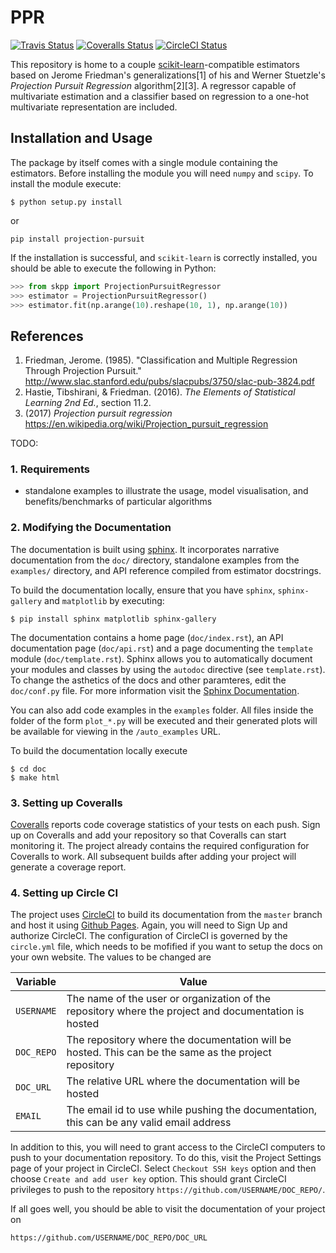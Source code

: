 # PPR

[![Travis Status](https://travis-ci.org/scikit-learn-contrib/project-template.svg?branch=master)](https://travis-ci.org/pavelkomarov/projection-pursuit)
[![Coveralls Status](https://coveralls.io/repos/scikit-learn-contrib/project-template/badge.svg?branch=master&service=github)](https://coveralls.io/r/pavelkomarov/projection-pursuit)
[![CircleCI Status](https://circleci.com/gh/scikit-learn-contrib/project-template.svg?style=shield&circle-token=:circle-token)](https://circleci.com/gh/pavelkomarov/projection-pursuit/tree/master)

This repository is home to a couple [scikit-learn](http://scikit-learn.org/)-compatible estimators based on Jerome Friedman's generalizations[1] of his and Werner Stuetzle's *Projection Pursuit Regression* algorithm[2][3]. A regressor capable of multivariate estimation and a classifier based on regression to a one-hot multivariate representation are included.

## Installation and Usage
The package by itself comes with a single module containing the estimators. Before
installing the module you will need `numpy` and `scipy`.
To install the module execute:
```shell
$ python setup.py install
```
or 
```
pip install projection-pursuit
```
If the installation is successful, and `scikit-learn` is correctly installed,
you should be able to execute the following in Python:
```python
>>> from skpp import ProjectionPursuitRegressor
>>> estimator = ProjectionPursuitRegressor()
>>> estimator.fit(np.arange(10).reshape(10, 1), np.arange(10))
```

## References

1. Friedman, Jerome. (1985). "Classification and Multiple Regression Through Projection Pursuit." http://www.slac.stanford.edu/pubs/slacpubs/3750/slac-pub-3824.pdf
2. Hastie, Tibshirani, & Friedman. (2016). *The Elements of Statistical Learning 2nd Ed.*, section 11.2.
3. (2017) *Projection pursuit regression* https://en.wikipedia.org/wiki/Projection_pursuit_regression



TODO:

### 1. Requirements
* standalone examples to illustrate the usage, model visualisation, and
  benefits/benchmarks of particular algorithms

### 2. Modifying the Documentation

The documentation is built using [sphinx](http://www.sphinx-doc.org/en/stable/).
It incorporates narrative documentation from the `doc/` directory, standalone
examples from the `examples/` directory, and API reference compiled from
estimator docstrings.

To build the documentation locally, ensure that you have `sphinx`,
`sphinx-gallery` and `matplotlib` by executing:
```shell
$ pip install sphinx matplotlib sphinx-gallery
```
The documentation contains a home page (`doc/index.rst`), an API
documentation page (`doc/api.rst`) and a page documenting the `template` module 
(`doc/template.rst`). Sphinx allows you to automatically document your modules
and classes by using the `autodoc` directive (see `template.rst`). To change the
asthetics of the docs and other paramteres, edit the `doc/conf.py` file. For
more information visit the [Sphinx Documentation](http://www.sphinx-doc.org/en/stable/contents.html).

You can also add code examples in the `examples` folder. All files inside
the folder of the form `plot_*.py` will be executed and their generated
plots will be available for viewing in the `/auto_examples` URL.

To build the documentation locally execute
```shell
$ cd doc
$ make html
```

### 3. Setting up Coveralls
[Coveralls](https://coveralls.io/) reports code coverage statistics of your
tests on each push. Sign up on Coveralls and add your repository so that
Coveralls can start monitoring it. The project already contains the required
configuration for Coveralls to work. All subsequent builds after adding your
project will generate a coverage report.

### 4. Setting up Circle CI
The project uses [CircleCI](https://circleci.com/) to build its documentation
from the `master` branch and host it using [Github Pages](https://pages.github.com/).
Again,  you will need to Sign Up and authorize CircleCI. The configuration
of CircleCI is governed by the `circle.yml` file, which needs to be mofified
if you want to setup the docs on your own website. The values to be changed
are

| Variable | Value|
|----------|------|
| `USERNAME`  | The name of the user or organization of the repository where the project and documentation is hosted  |
| `DOC_REPO` | The repository where the documentation will be hosted. This can be the same as the project repository |
| `DOC_URL` | The relative URL where the documentation will be hosted |
| `EMAIL` | The email id to use while pushing the documentation, this can be any valid email address |

In addition to this, you will need to grant access to the CircleCI computers
to push to your documentation repository. To do this, visit the Project Settings
page of your project in CircleCI. Select `Checkout SSH keys` option and then
choose `Create and add user key` option. This should grant CircleCI privileges
to push to the repository `https://github.com/USERNAME/DOC_REPO/`.

If all goes well, you should be able to visit the documentation of your project
on 
```
https://github.com/USERNAME/DOC_REPO/DOC_URL
```
